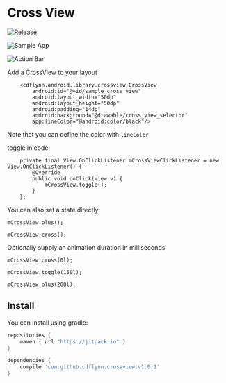 # Cross View

[![Release](https://img.shields.io/github/release/cdflynn/crossview.svg?label=JitPack)](https://jitpack.io/#cdflynn/crossview)


![Sample App](https://github.com/cdflynn/crossview/blob/master/sample/images/cross_btn_2.gif?raw=true)

![Action Bar](https://github.com/cdflynn/crossview/blob/master/sample/images/cross_btn.gif?raw=true)

Add a CrossView to your layout
```
    <cdflynn.android.library.crossview.CrossView
        android:id="@+id/sample_cross_view"
        android:layout_width="50dp"
        android:layout_height="50dp"
        android:padding="14dp"
        android:background="@drawable/cross_view_selector"
        app:lineColor="@android:color/black"/>
```

Note that you can define the color with `lineColor`

toggle in code:
```
    private final View.OnClickListener mCrossViewClickListener = new View.OnClickListener() {
        @Override
        public void onClick(View v) {
            mCrossView.toggle();
        }
    };
```

You can also set a state directly:
```
mCrossView.plus();
```
```
mCrossView.cross();
```

Optionally supply an animation duration in milliseconds

```
mCrossView.cross(0l);
```

```
mCrossView.toggle(150l);
```

```
mCrossView.plus(200l);
```

## Install

You can install using gradle:

```gradle
repositories {
    maven { url "https://jitpack.io" }
}

dependencies {
    compile 'com.github.cdflynn:crossview:v1.0.1'
}
```
